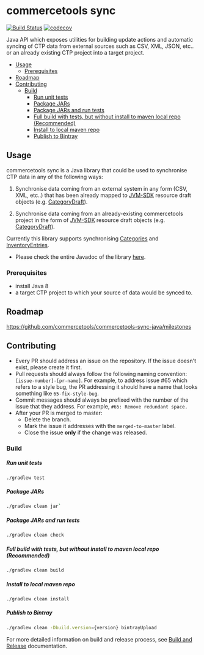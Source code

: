 # commercetools sync
[![Build Status](https://travis-ci.org/commercetools/commercetools-sync-java.svg?branch=master)](https://travis-ci.org/commercetools/commercetools-sync-java)
[![codecov](https://codecov.io/gh/commercetools/commercetools-sync-java/branch/master/graph/badge.svg)](https://codecov.io/gh/commercetools/commercetools-sync-java)

Java API which exposes utilities for building update actions and automatic syncing of CTP data from external sources 
 such as CSV, XML, JSON, etc.. or an already existing CTP project into a target project.


<!-- START doctoc generated TOC please keep comment here to allow auto update -->
<!-- DON'T EDIT THIS SECTION, INSTEAD RE-RUN doctoc TO UPDATE -->
  - [Usage](#usage)
    - [Prerequisites](#prerequisites)
  - [Roadmap](#roadmap)
  - [Contributing](#contributing)
    - [Build](#build)
        - [Run unit tests](#run-unit-tests)
        - [Package JARs](#package-jars)
        - [Package JARs and run tests](#package-jars-and-run-tests)
        - [Full build with tests, but without install to maven local repo (Recommended)](#full-build-with-tests-but-without-install-to-maven-local-repo-recommended)
        - [Install to local maven repo](#install-to-local-maven-repo)
        - [Publish to Bintray](#publish-to-bintray)

<!-- END doctoc generated TOC please keep comment here to allow auto update -->

## Usage

commercetools sync is a Java library that could be used to synchronise CTP data in any of the following ways:

1. Synchronise data coming from an external system in any form (CSV, XML, etc..) that has been already mapped to 
[JVM-SDK](https://github.com/commercetools/commercetools-jvm-sdk) resource draft objects 
(e.g. [CategoryDraft](https://github.com/commercetools/commercetools-jvm-sdk/blob/master/commercetools-models/src/main/java/io/sphere/sdk/categories/CategoryDraft.java)).

2. Synchronise data coming from an already-existing commercetools project in the form of 
[JVM-SDK](https://github.com/commercetools/commercetools-jvm-sdk) resource draft objects 
(e.g. [CategoryDraft](https://github.com/commercetools/commercetools-jvm-sdk/blob/master/commercetools-models/src/main/java/io/sphere/sdk/categories/CategoryDraft.java)).


Currently this library supports synchronising [Categories](https://github.com/commercetools/commercetools-sync-java/tree/master/src/main/java/com/commercetools/sync/categories#commercetools-category-sync)
and [InventoryEntries](https://github.com/commercetools/commercetools-sync-java/tree/master/src/main/java/com/commercetools/sync/inventories#commercetools-inventory-sync).

- Please check the entire Javadoc of the library [here](https://commercetools.github.io/commercetools-sync-java/v/0.0.2/).

### Prerequisites
 
 - install Java 8
 - a target CTP project to which your source of data would be synced to.

<!--- TODO 
### Installation

#### Maven 

#### SBT 

#### Gradle -->

## Roadmap
https://github.com/commercetools/commercetools-sync-java/milestones

## Contributing

- Every PR should address an issue on the repository. If the issue doesn't exist, please create it first.
- Pull requests should always follow the following naming convention: 
`[issue-number]-[pr-name]`. For example,
to address issue #65 which refers to a style bug, the PR addressing it should have a name that looks something like
 `65-fix-style-bug`.
- Commit messages should always be prefixed with the number of the issue that they address. 
For example, `#65: Remove redundant space.`
- After your PR is merged to master:
    - Delete the branch.
    - Mark the issue it addresses with the `merged-to-master` label.
    - Close the issue **only** if the change was released.

### Build
##### Run unit tests
````bash
./gradlew test
````

##### Package JARs
````bash
./gradlew clean jar`
````

##### Package JARs and run tests
````bash
./gradlew clean check
````

##### Full build with tests, but without install to maven local repo (Recommended)
````bash
./gradlew clean build
````

##### Install to local maven repo
````bash
./gradlew clean install
````

##### Publish to Bintray
````bash
./gradlew clean -Dbuild.version={version} bintrayUpload
````

For more detailed information on build and release process, see [Build and Release](BUILD.md) documentation.

<!--- TODO ### Executing integration tests only-->
